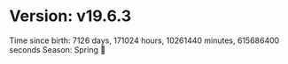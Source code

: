 # Version: v19.6.3
Time since birth: 7126 days, 171024 hours, 10261440 minutes, 615686400 seconds
Season: Spring 🌸
